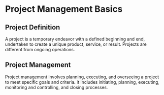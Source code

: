 # Project Management Basics
## Project Definition

A project is a temporary endeavor with a defined beginning and end, undertaken to create a unique product, service, or result. Projects are different from ongoing operations.

## Project Management

Project management involves planning, executing, and overseeing a project to meet specific goals and criteria. It includes initiating, planning, executing, monitoring and controlling, and closing processes.
